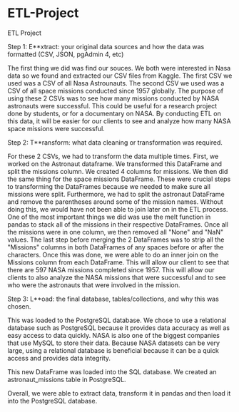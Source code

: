 # ETL-Project
ETL Project

Step 1: E**xtract: your original data sources and how the data was formatted (CSV, JSON, pgAdmin 4, etc)

The first thing we did was find our souces. We both were interested in Nasa data so we found and extracted our CSV files from Kaggle.
The first CSV we used was a CSV of all Nasa Astrounauts. The second CSV we used was a CSV of all space missions conducted since 1957 globally.
The purpose of using these 2 CSVs was to see how many missions conducted by NASA astronauts were successful. This could be useful for a research project done by students, or for a documentary on NASA. By conducting ETL on this data, it will be easier for our clients to see and analyze how many NASA space missions were successful.

Step 2: T**ransform: what data cleaning or transformation was required.

For these 2 CSVs, we had to transform the data multiple times. First, we worked on the Astronaut dataframe. We transformed this DataFrame and split the missions column. We created 4 columns for missions. We then did the same thing for the space missions DataFrame. These were crucial steps to transforming the DataFrames because we needed to make sure all missions were split. Furthermore, we had to split the astronaut DataFrame and remove the parentheses around some of the mission names. Without doing this, we would have not been able to join later on in the ETL process. One of the most important things we did  was use the melt function in pandas to stack all of the missions in their respective DataFrames. Once all the missions were in one column, we then removed all "None" and "NaN" values. The last step before merging the 2 DataFrames was to strip all the "Missions" columns in both DataFrames of any spaces before or after the characters. Once this was done, we were able to do an inner join on the Missions column from each DataFrame. This will allow our client to see that there are 597 NASA missions completed since 1957. This will allow our clients to also analyze the NASA missions that were successful and to see who were the astronauts that were involved in the mission. 

Step 3: L**oad: the final database, tables/collections, and why this was chosen.

This was loaded to the PostgreSQL database. We chose to use a relational database such as PostgreSQL because it provides data accuracy as well as easy access to data quickly. NASA is also one of the biggest companies that use MySQL to store their data. Because NASA datasets can be very large, using a relational database is beneficial because it can be a quick access and provides data integrity. 

This new DataFrame was loaded into the SQL database. We created an astronaut_missions table in PostgreSQL.

Overall, we were able to extract data, transform it in pandas and then load it into the PostgreSQL database. 
